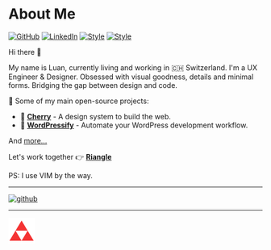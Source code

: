 # About Me

[![GitHub](https://img.shields.io/badge/GitHub-%40luangjokaj-239a3b.svg)](https://github.com/luangjokaj)
[![LinkedIn](https://img.shields.io/badge/Linked-In-0c66c3.svg)](https://www.linkedin.com/in/luangjokaj/)
[![Style](https://img.shields.io/badge/Dark%20Mode-111111.svg#gh-dark-mode-only)](https://github.com/settings/appearance#gh-dark-mode-only)
[![Style](https://img.shields.io/badge/Light%20Mode-efefef.svg#gh-light-mode-only)](https://github.com/settings/appearance#gh-light-mode-only)

Hi there 👋

My name is Luan, currently living and working in 🇨🇭 Switzerland. I'm a UX Engineer & Designer. Obsessed with visual goodness, details and minimal forms. Bridging the gap between design and code.

🚀 Some of my main open-source projects:

- 🍒 [**Cherry**](https://cherry.design/) - A design system to build the web.
- 🎈 [**WordPressify**](https://www.wordpressify.co/) - Automate your WordPress development workflow.

And [more...](https://github.com/luangjokaj)

Let's work together 👉 [**Riangle**](https://www.riangle.com)

PS: I use VIM by the way.

---

[![github](https://img.shields.io/github/followers/luangjokaj?style=social)](https://github.com/luangjokaj)

---

[![riangle](assets/logo.svg)](https://www.riangle.com)
